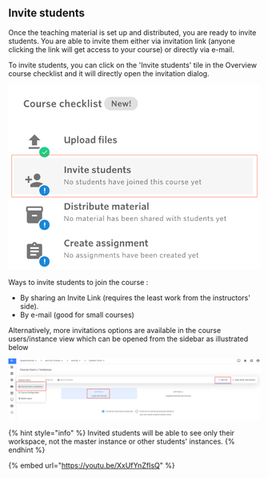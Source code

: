 ## Invite students

Once the teaching material is set up and distributed, you are ready to invite students. You are able to invite them either via invitation link (anyone clicking the link will get access to your course) or directly via e-mail.

To invite students, you can click on the 'Invite students' tile in the Overview course checklist and it will directly open the invitation dialog.

![](<../../.gitbook/assets/Screen Shot 2021-05-20 at 3.31.09 PM.png>)

Ways to invite students to join the course :

* By sharing an Invite Link (requires the least work from the instructors' side).
* By e-mail (good for small courses)

Alternatively, more invitations options are available in the course users/instance view which can be opened from the sidebar as illustrated below

![](<../../.gitbook/assets/Screenshot 2024-12-17 161404.png>)

{% hint style="info" %}
Invited students will be able to see only their workspace, not the master instance or other students' instances.
{% endhint %}

{% embed url="https://youtu.be/XxUfYnZfIsQ" %}
